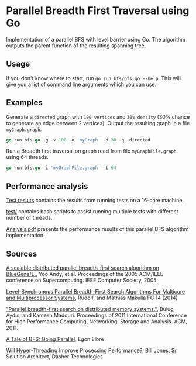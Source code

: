 # Parallel Breadth First Traversal using Go

Implementation of a parallel BFS with level barrier using Go. The algorithm outputs the parent function of the resulting spanning tree.

## Usage

If you don't know where to start, run `go run bfs/bfs.go --help`. This will give you a list of command line arguments which you can use.

## Examples

Generate a `directed` graph with `100 vertices` and `30% density` (30% chance to generate an edge between 2 vertices). Output the resulting graph in a file `myGraph.graph`.

```go
go run bfs.go -g -v 100 -o 'myGraph' -d 30 -q -directed
```

Run a Breadth first traversal on graph read from file `myGraphFile.graph` using 64 threads.

```go
go run bfs.go -i 'myGraphFile.graph' -t 64 
```

## Performance analysis

[Test results](https://github.com/luchev/parallel-bfs/tree/master/Test%20results) contains the results from running tests on a 16-core machine.

[test/](https://github.com/luchev/parallel-bfs/tree/master/test) contains bash scripts to assist running multiple tests with different number of threads.

[Analysis.pdf](https://github.com/luchev/parallel-bfs/blob/master/Analysis.pdf) presents the performance results of this parallel BFS algorithm implementation.

## Sources

[A scalable distributed parallel breadth-first search algorithm on BlueGene/L.](http://citeseerx.ist.psu.edu/viewdoc/summary?doi=10.1.1.1075.3533&rank=1), Yoo Andy, et al. Proceedings of the 2005 ACM/IEEE conference on Supercomputing. IEEE Computer Society, 2005.

[Level-Synchronous Parallel Breadth-First Search Algorithms For Multicore and Multiprocessor Systems](https://www.semanticscholar.org/paper/Level-Synchronous-Parallel-Breadth-First-Search-For-Berrendorf-Makulla/cde0420a117f8643d066cdcd60c95d5ca39a1082), Rudolf, and Mathias Makulla FC 14 (2014)

["Parallel breadth-first search on distributed memory systems."](http://citeseerx.ist.psu.edu/viewdoc/summary?doi=10.1.1.392.7457&rank=1), Buluç, Aydin, and Kamesh Madduri. Proceedings of 2011 International Conference for High Performance Computing, Networking, Storage and Analysis. ACM, 2011.

[A Tale of BFS: Going Parallel](https://github.com/egonelbre/a-tale-of-bfs), Egon Elbre

[Will Hyper-Threading Improve Processing Performance?](https://medium.com/@ITsolutions/will-hyper-threading-improve-processing-performance-15cba11add74), Bill Jones, Sr. Solution Architect, Dasher Technologies
